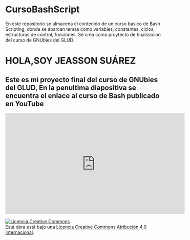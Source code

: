 # CursoBashScript
En este repositorio se almacena el contenido de un curso basico de Bash Scripting, donde se abarcan temas como variables, constantes, ciclos, estructuras de control, funciones. Se crea como proytecto de finalizacion del curso de GNUbies del GLUD.
<h1>HOLA,SOY JEASSON SUÁREZ</h1>
<h2>Este es mi proyecto final del curso de GNUbies del GLUD, En la penultima diapositiva se encuentra el enlace al curso de Bash publicado en YouTube</h2>

<iframe width="560" height="315" src="https://www.youtube.com/embed/Ok5ngwDPD4U" title="YouTube video player" frameborder="0" allow="accelerometer; autoplay; clipboard-write; encrypted-media; gyroscope; picture-in-picture" allowfullscreen></iframe>





<a rel="license" href="http://creativecommons.org/licenses/by/4.0/"><img alt="Licencia Creative Commons" style="border-width:0" src="https://i.creativecommons.org/l/by/4.0/88x31.png" /></a><br />Esta obra está bajo una <a rel="license" href="http://creativecommons.org/licenses/by/4.0/">Licencia Creative Commons Atribución 4.0 Internacional</a>.
